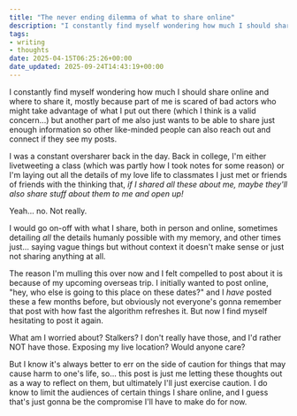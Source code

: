 ```yaml
---
title: "The never ending dilemma of what to share online"
description: "I constantly find myself wondering how much I should share online and where to share it, mostly because part of me is scared of bad actors who might take advantage of what I put out there..."
tags: 
- writing
- thoughts
date: 2025-04-15T06:25:26+00:00
date_updated: 2025-09-24T14:43:19+00:00
---
```


I constantly find myself wondering how much I should share online and where to share it, mostly because part of me is scared of bad actors who might take advantage of what I put out there (which I think is a valid concern...) but another part of me also just wants to be able to share just enough information so other like-minded people can also reach out and connect if they see my posts.

I was a constant oversharer back in the day. Back in college, I'm either livetweeting a class (which was partly how I took notes for some reason) or I'm laying out all the details of my love life to classmates I just met or friends of friends with the thinking that, _if I shared all these about me, maybe they'll also share stuff about them to me and open up!_ 

Yeah... no. Not really.

I would go on-off with what I share, both in person and online, sometimes detailing _all_ the details humanly possible with my memory, and other times just... saying vague things but without context it doesn't make sense or just not sharing anything at all.

The reason I'm mulling this over now and I felt compelled to post about it is because of my upcoming overseas trip. I initially wanted to post online, "hey, who else is going to this place on these dates?" and I _have_ posted these a few months before, but obviously not everyone's gonna remember that post with how fast the algorithm refreshes it. But now I find myself hesitating to post it again.

What am I worried about? Stalkers? I don't really have those, and I'd rather NOT have those. Exposing my live location? Would anyone care?

But I know it's always better to err on the side of caution for things that may cause harm to one's life, so... this post is just me letting these thoughts out as a way to reflect on them, but ultimately I'll just exercise caution. I do know to limit the audiences of certain things I share online, and I guess that's just gonna be the compromise I'll have to make do for now.
